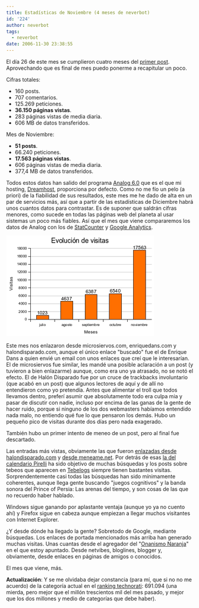 ```yaml
---
title: Estadísticas de Noviembre (4 meses de neverbot)
id: '224'
author: neverbot
tags:
  - neverbot
date: 2006-11-30 23:38:55
---
```


El día 26 de este mes se cumplieron cuatro meses del [primer post](https://neverbot.com/hello-world/). Aprovechando que es final de mes puedo ponerme a recapitular un poco.

Cifras totales:

*   160 posts.
*   707 comentarios.
*   125.269 peticiones.
*   **36.150 páginas vistas**.
*   283 páginas vistas de media diaria.
*   606 MB de datos transferidos.

Mes de Noviembre:

*   **51 posts**.
*   66.240 peticiones.
*   **17.563 páginas vistas**.
*   606 páginas vistas de media diaria.
*   377,4 MB de datos transferidos.

Todos estos datos han salido del programa [Analog 6.0](http://www.analog.cx/) que es el que mi hosting, [Dreamhost](https://neverbot.com/hosting/), proporciona por defecto. Como no me fío un pelo (a priori) de la fiabilidad de sus resultados, este mes me he dado de alta en un par de servicios más, así que a partir de las estadísticas de Diciembre habrá unos cuantos datos para contrastar. Es de suponer que saldrán cifras menores, como sucede en todas las páginas web del planeta al usar sistemas un poco más fiables. Así que el mes que viene compararemos los datos de Analog con los de [StatCounter](http://www.statcounter.com/) y [Google Analytics](http://www.google.com/analytics/).

![Visitas](./estadisticas-de-noviembre-4-meses-de-neverbot/VisitasNoviembre06.gif "Visitas")

Este mes nos enlazaron desde microsiervos.com, enriquedans.com y halondisparado.com, aunque el único enlace "buscado" fue el de Enrique Dans a quien envié un email con unos enlaces que creí que le interesarían. El de microsiervos fue similar, les mandé una posible aclaración a un post (y tuvieron a bien enlazarme) aunque, como era uno ya atrasado, no se notó el efecto. El de Halón Disparado fue por un cruce de trackbacks involuntario (que acabó en un post) que algunos lectores de aquí y de allí no entendieron como yo pretendía. Antes que alimentar el troll que todos llevamos dentro, preferí asumir que absolutamente todo era culpa mia y pasar de discutir con nadie, incluso por encima de las ganas de la gente de hacer ruido, porque si ninguno de los dos webmasters habíamos entendido nada malo, no entiendo qué fue lo que pensaron los demás. Hubo un pequeño pico de visitas durante dos días pero nada exagerado.

También hubo un primer intento de meneo de un post, pero al final fue descartado.

Las entradas más vistas, obviamente las que fueron [enlazadas desde halondisparado.com](https://neverbot.com/pensamientos-aleatorios/yo-no-soy-tonto/) y [desde meneame.net](https://neverbot.com/inteligencia-artificial/). Por detrás de esas [la del calendario Pirelli](https://neverbot.com/fotografia/calendario-pirelli-2007/) ha sido objetivo de muchas búsquedas y los posts sobre tebeos que aparecen en [Tebelogs](http://tebelogs.dreamers.com/) siempre tienen bastantes visitas. Sorprendentemente casi todas las búsquedas han sido mínimamente coherentes, aunque llega gente buscando "juegos cognitivos" y la banda sonora del Prince of Persia: Las arenas del tiempo, y son cosas de las que no recuerdo haber hablado.

Windows sigue ganando por aplastante ventaja (aunque yo ya no cuento ahí) y Firefox sigue en cabeza aunque empiezan a llegar muchos visitantes con Internet Explorer.

¿Y desde dónde ha llegado la gente? Sobretodo de Google, mediante búsquedas. Los enlaces de portada mencionados más arriba han generado muchas visitas. Unas cuantas desde el agregador del "[Onanismo Naranja](http://blogs.cyberdark.net/)" en el que estoy apuntado. Desde netvibes, bloglines, blogger y, obviamente, desde enlaces en páginas de amigos o conocidos.

El mes que viene, más.

**Actualización**: Y se me olvidaba dejar constancia (para mí, que si no no me acuerdo) de la categoría actual en el [ranking technorati](http://www.technorati.com/blogs/http%3A%2F%2Fwww.neverbot.com): 691.094 (una mierda, pero mejor que el millón trescientos mil del mes pasado, y mejor que los dos millones y medio de categorías que debe haber).
